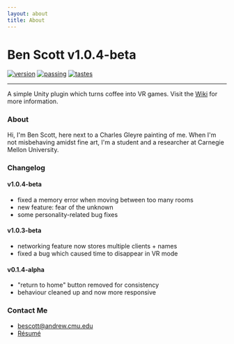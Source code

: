 ```yaml
---
layout: about
title: About
---
```


Ben Scott v1.0.4-beta
=====================
[![version]][release]
[![passing]][website]
[![tastes]][github]

---
[mit]: <http://img.shields.io/:license-MIT-blue.svg>
[license]: <http://bescott.mit-license.org>
[version]: <https://img.shields.io/badge/version-1.0.4--beta-blue.svg>
[release]: <https://github.com/evan-erdos/evan-erdos.github.io/releases/>
[passing]: <https://img.shields.io/badge/GPA-passing-brightgreen.svg>
[website]: <http://bescott.org/>
[tastes]: <https://img.shields.io/badge/cultural_references-out_of_date-orange.svg>
[github]: <https://github.com/evan-erdos/>

A simple Unity plugin which turns coffee into VR games.
Visit the [Wiki][website] for more information.

### About ###
Hi, I'm Ben Scott, here next to a Charles Gleyre painting of me.
When I'm not misbehaving amidst fine art,
I'm a student and a researcher at Carnegie Mellon University.

### Changelog ###

#### v1.0.4-beta ####
- fixed a memory error when moving between too many rooms
- new feature: fear of the unknown
- some personality-related bug fixes

#### v1.0.3-beta ####
- networking feature now stores multiple clients + names
- fixed a bug which caused time to disappear in VR mode

#### v0.1.4-alpha ####
- "return to home" button removed for consistency
- behaviour cleaned up and now more responsive


### Contact Me ###

<ul class="fa-ul">
	<li>
		<a href="&#109;&#097;&#105;&#108;&#116;&#111;:&#098;&#101;&#115;&#099;&#111;&#116;&#116;&#064;&#097;&#110;&#100;&#114;&#101;&#119;&#046;&#099;&#109;&#117;&#046;&#101;&#100;&#117;"><i class="fa fa-envelope fa-fw"></i> &#098;&#101;&#115;&#099;&#111;&#116;&#116;&#064;&#097;&#110;&#100;&#114;&#101;&#119;&#046;&#099;&#109;&#117;&#046;&#101;&#100;&#117;</a>
	</li>
	<li>
		<a href="/resume/"><i class="fa fa-file-text fa-fw"></i> Résumé</a>
	</li>
</ul>
